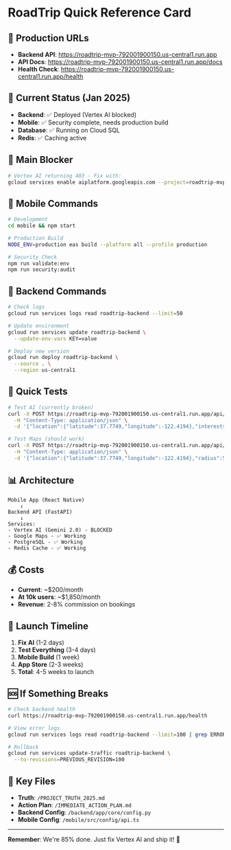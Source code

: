 # RoadTrip Quick Reference Card

## 🚀 Production URLs
- **Backend API**: https://roadtrip-mvp-792001900150.us-central1.run.app
- **API Docs**: https://roadtrip-mvp-792001900150.us-central1.run.app/docs
- **Health Check**: https://roadtrip-mvp-792001900150.us-central1.run.app/health

## 🔧 Current Status (Jan 2025)
- **Backend**: ✅ Deployed (Vertex AI blocked)
- **Mobile**: ✅ Security complete, needs production build
- **Database**: ✅ Running on Cloud SQL
- **Redis**: ✅ Caching active

## 🚨 Main Blocker
```bash
# Vertex AI returning 403 - Fix with:
gcloud services enable aiplatform.googleapis.com --project=roadtrip-mvp
```

## 📱 Mobile Commands
```bash
# Development
cd mobile && npm start

# Production Build
NODE_ENV=production eas build --platform all --profile production

# Security Check
npm run validate:env
npm run security:audit
```

## 🔐 Backend Commands
```bash
# Check logs
gcloud run services logs read roadtrip-backend --limit=50

# Update environment
gcloud run services update roadtrip-backend \
  --update-env-vars KEY=value

# Deploy new version
gcloud run deploy roadtrip-backend \
  --source . \
  --region us-central1
```

## 🧪 Quick Tests
```bash
# Test AI (currently broken)
curl -X POST https://roadtrip-mvp-792001900150.us-central1.run.app/api/v1/stories/generate \
  -H "Content-Type: application/json" \
  -d '{"location":{"latitude":37.7749,"longitude":-122.4194},"interests":["history"],"user_id":"test"}'

# Test Maps (should work)
curl -X POST https://roadtrip-mvp-792001900150.us-central1.run.app/api/v1/maps/search-nearby \
  -H "Content-Type: application/json" \
  -d '{"location":{"latitude":37.7749,"longitude":-122.4194},"radius":5000,"types":["restaurant"]}'
```

## 📊 Architecture
```
Mobile App (React Native)
    ↓
Backend API (FastAPI)
    ↓
Services:
- Vertex AI (Gemini 2.0) - BLOCKED
- Google Maps - ✅ Working
- PostgreSQL - ✅ Working
- Redis Cache - ✅ Working
```

## 💰 Costs
- **Current**: ~$200/month
- **At 10k users**: ~$1,850/month
- **Revenue**: 2-8% commission on bookings

## 🎯 Launch Timeline
1. **Fix AI** (1-2 days)
2. **Test Everything** (3-4 days)
3. **Mobile Build** (1 week)
4. **App Store** (2-3 weeks)
5. **Total**: 4-5 weeks to launch

## 🆘 If Something Breaks
```bash
# Check backend health
curl https://roadtrip-mvp-792001900150.us-central1.run.app/health

# View error logs
gcloud run services logs read roadtrip-backend --limit=100 | grep ERROR

# Rollback
gcloud run services update-traffic roadtrip-backend \
  --to-revisions=PREVIOUS_REVISION=100
```

## 📝 Key Files
- **Truth**: `/PROJECT_TRUTH_2025.md`
- **Action Plan**: `/IMMEDIATE_ACTION_PLAN.md`
- **Backend Config**: `/backend/app/core/config.py`
- **Mobile Config**: `/mobile/src/config/api.ts`

---
**Remember**: We're 85% done. Just fix Vertex AI and ship it! 🚢